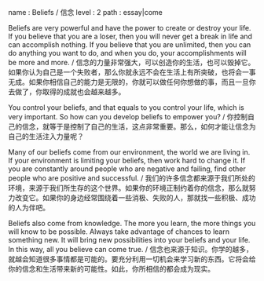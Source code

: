 name : Beliefs / 信念
level : 2
path : essay|come

Beliefs are very powerful and have the power to create or destroy your life. If you believe that you are a loser, then you will never get a break in life and can accomplish nothing. If you believe that you are unlimited, then you can do anything you want to do, and when you do, your accomplishments will be more and more. / 信念的力量非常强大，可以创造你的生活，也可以毁掉它。如果你认为自己是一个失败者，那么你就永远不会在生活上有所突破，也将会一事无成。如果你相信自己的能力是无限的，你就可以做任何你想做的事，而且一旦你去做了，你取得的成就也会越来越多。

You control your beliefs, and that equals to you control your life, which is very important. So how can you develop beliefs to empower you? / 你控制自己的信念，就等于是控制了自己的生活，这点非常重要。那么，如何才能让信念为自己的生活注入力量呢？

Many of our beliefs come from our environment, the world we are living in. If your environment is limiting your beliefs, then work hard to change it. If you are constantly around people who are negative and failing, find other people who are positive and successful. / 我们的许多信念都来源于我们所处的环境，来源于我们所生存的这个世界。如果你的环境正制约着你的信念，那么就努力改变它。如果你的身边经常围绕着一些消极、失败的人，那就找一些积极、成功的人为伴吧。

Beliefs also come from knowledge. The more you learn, the more things you will know to be possible. Always take advantage of chances to learn something new. It will bring new possibilities into your beliefs and your life. In this way, all you believe can come true. / 信念也来源于知识。你学的越多，就越会知道很多事情都是可能的。要充分利用一切机会来学习新的东西。它将会给你的信念和生活带来新的可能性。如此，你所相信的都会成为现实。
